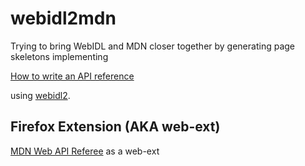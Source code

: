 # webidl2mdn

Trying to bring WebIDL and MDN closer together by generating page skeletons implementing

[How to write an API reference](https://developer.mozilla.org/en-US/docs/MDN/Contribute/Howto/Write_an_API_reference)

using [webidl2](https://www.npmjs.com/package/webidl2).

## Firefox Extension (AKA web-ext)

[MDN Web API Referee](webidl2mdn-jetpack/README.md) as a web-ext

